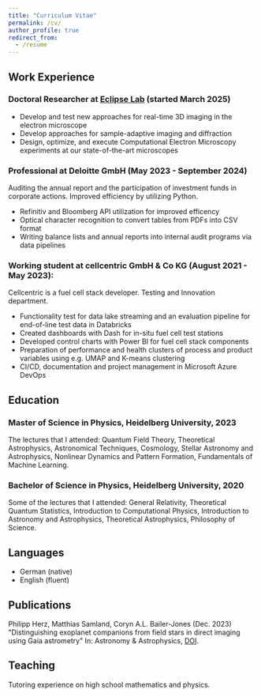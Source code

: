 ```yaml
---
title: "Curriculum Vitae"
permalink: /cv/
author_profile: true
redirect_from:
  - /resume
---
```

<!-- ## Skills

### Machine Learning / Software Development 
Proficient in `Python` with a foundation in <a href="https://herzphi.github.io/blog/2025-01-06-11th-post">`C`</a> for microcontroller programming.

#### Machine Learning
- Experience designing, training, and optimizing deep learning models and regression/classification models like <a href="https://herzphi.github.io/blog/2025-01-06-10th-post">`CatBoost`</a> or <a href="https://herzphi.github.io/blog/2025-01-06-10th-post">`XGBoost`</a>
- Familiar with core ML techniques such as supervised/unsupervised learning, feature engineering, hyperparameter tuning (`optuna`), and model evaluation
- Experienced withg `TensorFlow`, `PyTorch` and `Scikit-learn` workflows for building predictive models

#### Data Analysis & Scientific Computing
- Proficient in data manipulation and analysis using libraries like `Pandas` and `NumPy`
- Skilled in statistical analysis, visualization, and numerical  methods with `Matplotlib`, `Scipy`, and `SimPy`

#### Version Control & DevOps
- For version control I use `Git`
- Implementing test-driven development with `pytest`
- Configuring CI/CD pipelines using `Azure DevOps` and `GitHub Actions`

#### Database Management
- My web application framework of choice is <a href="https://herzphi.github.io/blog/2025-01-06-11th-post">`Flask`</a>
- Competent in `SQL` and `NoSQL` (mongoDB) database management systems. -->

## Work Experience
### Doctoral Researcher at [Eclipse Lab](https://pelzlab.science/) (started March 2025)
* Develop and test new approaches for real-time 3D imaging in the electron microscope
* Develop approaches for sample-adaptive imaging and diffraction
* Design, optimize, and execute Computational Electron Microscopy experiments at our state-of-the-art microscopes

### Professional at Deloitte GmbH (May 2023 - September 2024)

Auditing the annual report and the participation of investment funds in corporate actions. Improved efficiency by utilizing Python.
  * Refinitiv and Bloomberg API utilization for improved efficency
  * Optical character recognition to convert tables from PDFs into CSV format
  * Writing balance lists and annual reports into internal audit programs via data pipelines

### Working student at cellcentric GmbH & Co KG (August 2021 - May 2023):

Cellcentric is a fuel cell stack developer. Testing and Innovation department.
* Functionality test for data lake streaming and an evaluation pipeline for end-of-line test data in
Databricks
* Created dashboards with Dash for in-situ fuel cell test stations
* Developed control charts with Power BI for fuel cell stack components
* Preparation of performance and health clusters of process and product variables using e.g.
UMAP and K-means clustering
* CI/CD, documentation and project management in Microsoft Azure DevOps

## Education
### Master of Science in Physics, Heidelberg University, 2023

The lectures that I attended: Quantum Field Theory, Theoretical Astrophysics, Astronomical Techniques, Cosmology, Stellar Astronomy and Astrophysics, Nonlinear Dynamics and Pattern Formation, Fundamentals of Machine Learning.
### Bachelor of Science in Physics, Heidelberg University, 2020

Some of the lectures that I attended: General Relativity, Theoretical Quantum Statistics, Introduction to Computational Physics, Introduction to Astronomy and Astrophysics, Theoretical Astrophysics, Philosophy of Science.

## Languages
* German (native)
* English (fluent)

## Publications
Philipp Herz, Matthias Samland, Coryn A.L. Bailer-Jones (Dec. 2023) "Distinguishing exoplanet companions from field stars in direct imaging using Gaia astrometry" In: Astronomy & Astrophysics, [DOI](https://doi.org/10.1051/0004-6361/202348496).
  
## Teaching
Tutoring experience on high school mathematics and physics.
